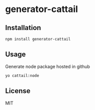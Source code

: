 # generator-cattail

## Installation

    npm install generator-cattail


## Usage

Generate node package hosted in github

    yo cattail:node


## License

MIT
